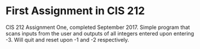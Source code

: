 # First Assignment in CIS 212
CIS 212 Assignment One, completed September 2017. Simple program that scans inputs from the user and outputs of all integers entered upon entering -3. Will quit and reset upon -1 and -2 respectively.
